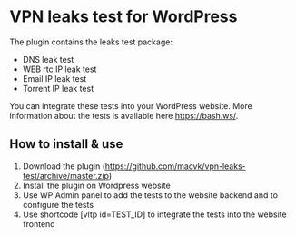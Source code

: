 # VPN leaks test for WordPress

The plugin contains the leaks test package: 
- DNS leak test
- WEB rtc IP leak test
- Email IP leak test
- Torrent IP leak test

You can integrate these tests into your WordPress website.
More information about the tests is available here https://bash.ws/.

## How to install & use 

1. Download the plugin (https://github.com/macvk/vpn-leaks-test/archive/master.zip)
2. Install the plugin on Wordpress website
3. Use WP Admin panel to add the tests to the website backend and to configure the tests
4. Use shortcode [vltp id=TEST_ID] to integrate the tests into the website frontend


